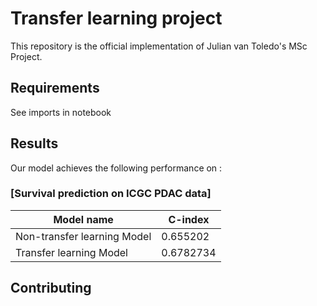 # Transfer learning project

This repository is the official implementation of Julian van Toledo's MSc Project. 

## Requirements

See imports in notebook

## Results

Our model achieves the following performance on :

### [Survival prediction on ICGC PDAC data]

| Model name         | C-index  |
| ------------------ |---------------- |
| Non-transfer learning Model  |     0.655202       |
| Transfer learning Model  |    0.6782734        |


## Contributing
